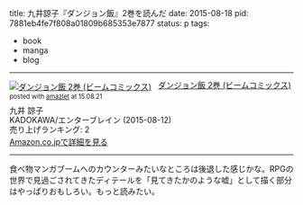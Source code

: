 title: 九井諒子『ダンジョン飯』2巻を読んだ
date: 2015-08-18
pid: 7881eb4fe7f808a01809b685353e7877
status: p
tags:
- book
- manga
- blog
---

<div class="amazlet-box" style="margin-bottom:0px;"><div class="amazlet-image" style="float:left;margin:0px 12px 1px 0px;"><a href="http://www.amazon.co.jp/exec/obidos/ASIN/4047306762/dotimpact-22/ref=nosim/" name="amazletlink" target="_blank"><img src="http://ecx.images-amazon.com/images/I/51OdtVuVEML._SL160_.jpg" alt="ダンジョン飯 2巻 (ビームコミックス)" style="border: none;" /></a></div><div class="amazlet-info" style="line-height:120%; margin-bottom: 10px"><div class="amazlet-name" style="margin-bottom:10px;line-height:120%"><a href="http://www.amazon.co.jp/exec/obidos/ASIN/4047306762/dotimpact-22/ref=nosim/" name="amazletlink" target="_blank">ダンジョン飯 2巻 (ビームコミックス)</a><div class="amazlet-powered-date" style="font-size:80%;margin-top:5px;line-height:120%">posted with <a href="http://www.amazlet.com/" title="amazlet" target="_blank">amazlet</a> at 15.08.21</div></div><div class="amazlet-detail">九井 諒子 <br />KADOKAWA/エンターブレイン (2015-08-12)<br />売り上げランキング: 2<br /></div><div class="amazlet-sub-info" style="float: left;"><div class="amazlet-link" style="margin-top: 5px"><a href="http://www.amazon.co.jp/exec/obidos/ASIN/4047306762/dotimpact-22/ref=nosim/" name="amazletlink" target="_blank">Amazon.co.jpで詳細を見る</a></div></div></div><div class="amazlet-footer" style="clear: left"></div></div>

----

食べ物マンガブームへのカウンターみたいなところは後退した感じかな。RPGの世界で見過ごされてきたディテールを「見てきたかのような嘘」として描く部分はやっぱりおもしろい。もっと読みたい。
